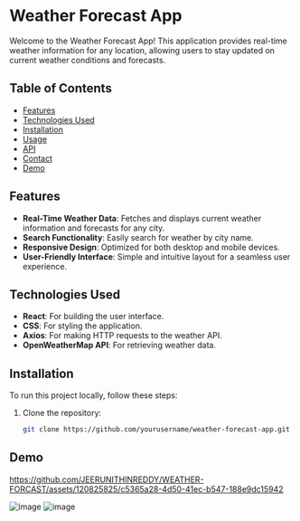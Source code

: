 # Weather Forecast App

Welcome to the Weather Forecast App! This application provides real-time weather information for any location, allowing users to stay updated on current weather conditions and forecasts.

## Table of Contents
- [Features](#features)
- [Technologies Used](#technologies-used)
- [Installation](#installation)
- [Usage](#usage)
- [API](#api)
- [Contact](#contact)
- [Demo](#Demo)


## Features
- **Real-Time Weather Data**: Fetches and displays current weather information and forecasts for any city.
- **Search Functionality**: Easily search for weather by city name.
- **Responsive Design**: Optimized for both desktop and mobile devices.
- **User-Friendly Interface**: Simple and intuitive layout for a seamless user experience.

## Technologies Used
- **React**: For building the user interface.
- **CSS**: For styling the application.
- **Axios**: For making HTTP requests to the weather API.
- **OpenWeatherMap API**: For retrieving weather data.

## Installation
To run this project locally, follow these steps:
1. Clone the repository:
   ```bash
   git clone https://github.com/yourusername/weather-forecast-app.git

## Demo 
https://github.com/JEERUNITHINREDDY/WEATHER-FORCAST/assets/120825825/c5365a28-4d50-41ec-b547-188e9dc15942

![image](https://github.com/JEERUNITHINREDDY/WEATHER-FORCAST/assets/120825825/82f526e1-a159-4b1b-a6a1-e3f10da881c9)
![image](https://github.com/JEERUNITHINREDDY/WEATHER-FORCAST/assets/120825825/178e732f-4241-43ab-9952-b5ddfed7cb11)



